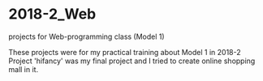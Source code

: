 # 2018-2_Web
projects for Web-programming class (Model 1)

These projects were for my practical training about Model 1 in 2018-2
Project 'hifancy' was my final project and I tried to create online shopping mall in it.
